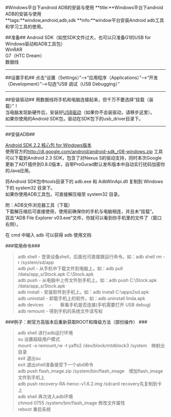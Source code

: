 #Windows平台下android ADB的安装与使用
**title:**Windows平台下android ADB的安装与使用  
**tags:**window,android,adb,sdk
**info:**window平台安装Android adb工具和学习工具的使用。

##准备##
Android SDK（如觉SDK文件过大，也可以只准备G1的USB for Windows驱动和ADB工具包）    
WinRAR    
G7（HTC Dream）    
数据线     

- - - - - - - - - 

##设置手机##
点击“设置（Settings）”-->“应用程序（Applications）”-->“开发（Development）”-->勾选“USB 调试（USB Debugging）”

- - - - - - - - - 

##安装驱动##
用数据线将手机和电脑连接起来，但千万不要选择“挂载（装载）”！    
当电脑发现新硬件后，安装好[USB驱动](http://driver.zol.com.cn/detail/3/26995.shtml)（如果你不会装驱动，请移步这里）。     
如果你使用的Android SDK包，驱动在SDK包下的usb_driver目录下。

- - - - - - - - - 

##安装ADB##

[ Android SDK 2.2 核心包 for Windows版本](http://dl-ssl.google.com/android/repository/android-2.2_r01-windows.zip)      
使用官方的<http://dl.google.com/android/android-sdk_r08-windows.zip> 工具可以下载到Android 2.3 SDK，包含了对Nexus S的驱动支持，同时本次Google更新了ADT插件到0.8.0版本，自带ProGurad默认发布版本中自动实行扰码加密你的Java应用。

将Android SDK包中tools目录下的 adb.exe 和 AdbWinApi.dll 复制到 Windows下的 system32 目录下。     
如果你使用ADB工具包，可直接解压缩至 system32 目录。  

附：ADB文件浏览器工具（下载）      
下载解压缩后可直接使用，使用前确保你的手机与电脑相连，并且未“挂载”。        
双击“ADB File Explorer v03.exe”文件，你就可以看到你手机里的文件了（窗口右侧）。

在 cmd 中输入 adb 可以获得 adb 使用文档

###常用命令###
>adb shell - 登录设备shell，后面也可直接跟运行命令。如：adb shell rm -r /system/sd/app       
adb pull - 从手机中下载文件到电脑上。如：adb pull /data/app_s/Stock.apk C:\\Stock.apk       
adb push - 从电脑中上传文件到手机上。如：adb push C:\\Stock.apk /data/app_s/Stock.apk       
adb install - 安装软件到手机上。如：adb install C:\\apps2sd.apk       
adb uninstall - 卸载手机上的软件。如：adb uninstall linda.apk    
adb devices 　-　　察看手机是否连接(手机需要打开 USB debug)    
adb remount  - 得到手机的系统文件读写权      

###例子：刷官方高版本后重新获取ROOT和降级方法（部份操作） ###

>adb shell        进行adb运行环境    
su                设置超级用户模式     
mount -o remount,rw -t yaffs2 /dev/block/mtdblock3 /system　映射出目录      
exit        退出su                                              
exit        退出shell准备接受下一个abd命令    
adb push flash_image.zip /system/bin/flash_image　增加flash_image文件到手机上    
adb push recovery-RA-heroc-v1.6.2.img /sdcard        recovery先复制到卡上    
adb shell                                再次进入adb环境    
chmod 0755 /system/bin/flash_image        修改文件属性    
reboot                                        重启系统      
